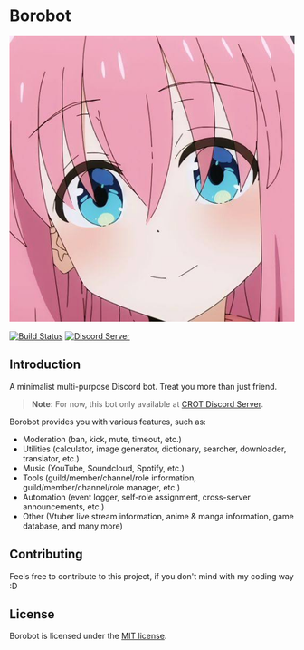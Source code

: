 # Borobot

![Borobot](/src/assets/images/borobot.jpeg)

[![Build Status](https://github.com/RezkyRizaldi/borobot/actions/workflows/lint.yml/badge.svg)](https://github.com/RezkyRizaldi/borobot/actions)
[![Discord Server](https://discordapp.com/api/guilds/791708642813411358/widget.png?style=shield)](https://discord.gg/DT63KwmTKn)

## Introduction

A minimalist multi-purpose Discord bot. Treat you more than just friend.

> **Note:** For now, this bot only available at [CROT Discord Server](https://discord.gg/DT63KwmTKn).

Borobot provides you with various features, such as:

- Moderation (ban, kick, mute, timeout, etc.)
- Utilities (calculator, image generator, dictionary, searcher, downloader, translator, etc.)
- Music (YouTube, Soundcloud, Spotify, etc.)
- Tools (guild/member/channel/role information, guild/member/channel/role manager, etc.)
- Automation (event logger, self-role assignment, cross-server announcements, etc.)
- Other (Vtuber live stream information, anime & manga information, game database, and many more)

## Contributing

Feels free to contribute to this project, if you don't mind with my coding way :D

## License

Borobot is licensed under the [MIT license](https://github.com/RezkyRizaldi/borobot/blob/main/LICENSE).
